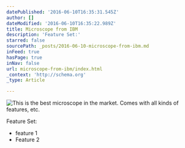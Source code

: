 ```yaml
---
datePublished: '2016-06-10T16:35:31.545Z'
author: []
dateModified: '2016-06-10T16:35:22.989Z'
title: Microscope from IBM
description: 'Feature Set:'
starred: false
sourcePath: _posts/2016-06-10-microscope-from-ibm.md
inFeed: true
hasPage: true
inNav: false
url: microscope-from-ibm/index.html
_context: 'http://schema.org'
_type: Article

---
```

![This is the best microscope in the market. Comes with all kinds of features, etc.](https://the-grid-user-content.s3-us-west-2.amazonaws.com/788e2066-356b-4bf0-b7db-0cee8e292878.png)

Feature Set:

* feature 1
* Feature 2